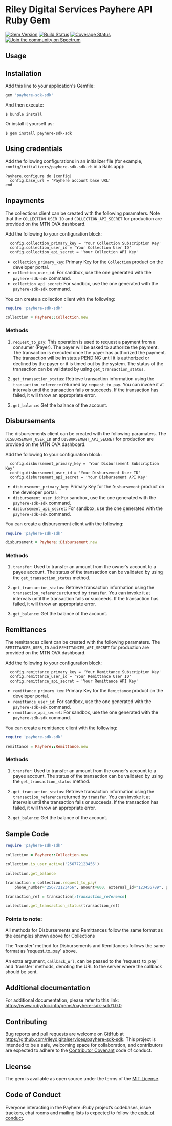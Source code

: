# Riley Digital Services Payhere API Ruby Gem

[![Gem Version](https://badge.fury.io/rb/payhere-sdk-sdk.svg)](https://badge.fury.io/rb/payhere-sdk-sdk)
[![Build Status](https://travis-ci.com/rileydigitalservices/payhere-sdk-sdk.svg?branch=master)](https://travis-ci.com/rileydigitalservices/payhere-sdk-sdk)
[![Coverage Status](https://coveralls.io/repos/github/rileydigitalservices/payhere-sdk-sdk/badge.svg?branch=master)](https://coveralls.io/github/rileydigitalservices/payhere-sdk-sdk?branch=master)
[![Join the community on Spectrum](https://withspectrum.github.io/badge/badge.svg)](https://spectrum.chat/momo-api-developers/)

## Usage

## Installation

Add this line to your application's Gemfile:

```ruby
gem 'payhere-sdk-sdk'
```

And then execute:

    $ bundle install

Or install it yourself as:

    $ gem install payhere-sdk-sdk

## Using credentials
Add the following configurations in an initializer file (for example, `config/initializers/payhere-sdk-sdk.rb` in a Rails app):

```
Payhere.configure do |config|
  config.base_url = 'Payhere account base URL'
end
```

## Inpayments
The collections client can be created with the following paramaters. Note that the `COLLECTION_USER_ID` and `COLLECTION_API_SECRET` for production are provided on the MTN OVA dashboard.

Add the following to your configuration block:
```
  config.collection_primary_key = 'Your Collection Subscription Key'
  config.collection_user_id = 'Your Collection User ID'
  config.collection_api_secret = 'Your Collection API Key'
```

* `collection_primary_key`: Primary Key for the `Collection` product on the developer portal.
* `collection_user_id`: For sandbox, use the one generated with the `payhere-sdk-sdk` command.
* `collection_api_secret`: For sandbox, use the one generated with the `payhere-sdk-sdk` command.

You can create a collection client with the following:

```ruby
require 'payhere-sdk-sdk'

collection = Payhere::Collection.new
```

### Methods
1. `request_to_pay`: This operation is used to request a payment from a consumer (Payer). The payer will be asked to authorize the payment. The transaction is executed once the payer has authorized the payment. The transaction will be in status PENDING until it is authorized or declined by the payer or it is timed out by the system. The status of the transaction can be validated by using `get_transaction_status`. 

2. `get_transaction_status`: Retrieve transaction information using the `transaction_reference` returned by `request_to_pay`. You can invoke it at intervals until the transaction fails or succeeds. If the transaction has failed, it will throw an appropriate error. 

3. `get_balance`: Get the balance of the account.


## Disbursements
The disbursements client can be created with the following paramaters. The `DISBURSEMENT_USER_ID` and `DISBURSEMENT_API_SECRET` for production are provided on the MTN OVA dashboard.

Add the following to your configuration block:
```
  config.disbursement_primary_key = 'Your Disbursement Subscription Key'
  config.disbursement_user_id = 'Your Disbursement User ID'
  config.disbursement_api_secret = 'Your Disbursement API Key'
```

* `disbursement_primary_key`: Primary Key for the `Disbursement` product on the developer portal.
* `disbursement_user_id`: For sandbox, use the one generated with the `payhere-sdk-sdk` command.
* `disbursement_api_secret`: For sandbox, use the one generated with the `payhere-sdk-sdk` command.

You can create a disbursement client with the following:

```ruby
require 'payhere-sdk-sdk'

disbursement = Payhere::Disbursement.new
```

### Methods
1. `transfer`: Used to transfer an amount from the owner’s account to a payee account. The status of the transaction can be validated by using the `get_transaction_status` method.

2. `get_transaction_status`: Retrieve transaction information using the `transaction_reference` returned by `transfer`. You can invoke it at intervals until the transaction fails or succeeds. If the transaction has failed, it will throw an appropriate error. 

3. `get_balance`: Get the balance of the account.


## Remittances
The remittances client can be created with the following paramaters. The `REMITTANCES_USER_ID` and `REMITTANCES_API_SECRET` for production are provided on the MTN OVA dashboard.

Add the following to your configuration block:
```
  config.remittance_primary_key = 'Your Remittance Subscription Key'
  config.remittance_user_id = 'Your Remittance User ID'
  config.remittance_api_secret = 'Your Remittance API Key'
```

* `remittance_primary_key`: Primary Key for the `Remittance` product on the developer portal.
* `remittance_user_id`: For sandbox, use the one generated with the `payhere-sdk-sdk` command.
* `remittance_api_secret`: For sandbox, use the one generated with the `payhere-sdk-sdk` command.

You can create a remittance client with the following:

```ruby
require 'payhere-sdk-sdk'

remittance = Payhere::Remittance.new
```

### Methods
1. `transfer`: Used to transfer an amount from the owner’s account to a payee account. The status of the transaction can be validated by using the `get_transaction_status` method. 

2. `get_transaction_status`: Retrieve transaction information using the `transaction_reference` returned by `transfer`. You can invoke it at intervals until the transaction fails or succeeds. If the transaction has failed, it will throw an appropriate error. 

3. `get_balance`: Get the balance of the account.


## Sample Code

```ruby
require 'payhere-sdk-sdk'

collection = Payhere::Collection.new 

collection.is_user_active('256772123456')

collection.get_balance

transaction = collection.request_to_pay(
    phone_number="256772123456", amount=600, external_id="123456789", payee_note="dd", payer_message="dd", currency="EUR")

transaction_ref = transaction[:transaction_reference]

collection.get_transaction_status(transaction_ref)

```

### Points to note:
All methods for Disbursements and Remittances follow the same format as the examples shown above for Collections 

The 'transfer' method for Disbursements and Remittances follows the same format as 'request_to_pay' above.

An extra argument, `callback_url`, can be passed to the 'request_to_pay' and 'transfer' methods, denoting the URL to the server where the callback should be sent.

## Additional documentation
For additional documentation, please refer to this link: https://www.rubydoc.info/gems/payhere-sdk-sdk/1.0.0

## Contributing

Bug reports and pull requests are welcome on GitHub at https://github.com/rileydigitalservices/payhere-sdk-sdk. This project is intended to be a safe, welcoming space for collaboration, and contributors are expected to adhere to the [Contributor Covenant](http://contributor-covenant.org) code of conduct.

## License

The gem is available as open source under the terms of the [MIT License](https://opensource.org/licenses/MIT).

## Code of Conduct

Everyone interacting in the Payhere::Ruby project’s codebases, issue trackers, chat rooms and mailing lists is expected to follow the [code of conduct](https://github.com/rileydigitalservices/payhere-sdk-sdk/blob/master/CODE_OF_CONDUCT.md).
